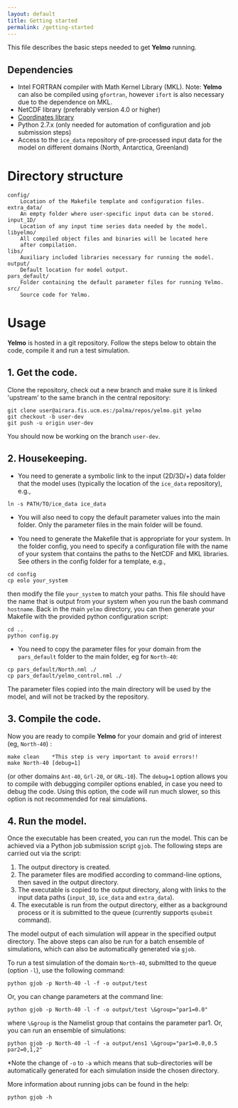 ```yaml
---
layout: default
title: Getting started
permalink: /getting-started
---
```


This file describes the basic steps needed to get **Yelmo**
running.

## Dependencies

- Intel FORTRAN compiler with Math Kernel Library (MKL).
Note: **Yelmo** can also be compiled using `gfortran`, however `ifort`
is also necessary due to the dependence on MKL.
- NetCDF library (preferably version 4.0 or higher)
- [Coordinates library](https://github.com/alex-robinson/coordinates "alex-robinson/coordinates")
- Python 2.7.x (only needed for automation of configuration
and job submission steps)
- Access to the `ice_data` repository of pre-processed
input data for the model on different domains (North, Antarctica,
Greenland)

# Directory structure

```
config/
    Location of the Makefile template and configuration files.
extra_data/
    An empty folder where user-specific input data can be stored.
input_1D/
    Location of any input time series data needed by the model.
libyelmo/
    All compiled object files and binaries will be located here
    after compilation.
libs/
    Auxiliary included libraries necessary for running the model.
output/
    Default location for model output.
pars_default/
    Folder containing the default parameter files for running Yelmo.
src/
    Source code for Yelmo.
```

# Usage

**Yelmo** is hosted in a git repository. Follow the steps below to
obtain the code, compile it and run a test simulation.

## 1. Get the code.

Clone the repository, check out a new branch and make sure it is linked 'upstream' to the same branch in the central repository:

```
git clone user@airara.fis.ucm.es:/palma/repos/yelmo.git yelmo
git checkout -b user-dev
git push -u origin user-dev
```
You should now be working on the branch `user-dev`.

## 2. Housekeeping.

- You need to generate a symbolic link to the input (2D/3D/+) data folder that the model uses (typically the location of the `ice_data` repository), e.g.,

```
ln -s PATH/TO/ice_data ice_data
```
- You will also need to copy the default parameter values into the main folder. Only the parameter files in the main folder will be found.

- You need to generate the Makefile that is appropriate for your system. In the folder config, you need to specify a configuration file with the name of your system that contains the paths to the NetCDF and MKL libraries. See others in the config folder for a template, e.g.,

```
cd config
cp eolo your_system
```
then modify the file `your_system` to match your paths. This file should have the name that is output from your system when you run the bash command `hostname`. Back in the main `yelmo` directory, you can then generate your Makefile with the provided python configuration script:

```
cd ..
python config.py
```

- You need to copy the parameter files for your domain from the `pars_default` folder to the main folder, eg for `North-40`:

```
cp pars_default/North.nml ./
cp pars_default/yelmo_control.nml ./
```
The parameter files copied into the main directory will be used by
the model, and will not be tracked by the repository.

## 3. Compile the code.

Now you are ready to compile **Yelmo** for your domain and grid of interest (eg, `North-40`) :

```
make clean    *This step is very important to avoid errors!!
make North-40 [debug=1]
```
(or other domains `Ant-40`, `Grl-20`, or `GRL-10`). The `debug=1` option allows you to compile with debugging compiler options enabled, in case you need to debug the code. Using this option, the code will run much slower, so this option is not recommended for real simulations.

## 4. Run the model.

Once the executable has been created, you can run the model. This can be
achieved via a Python job submission script `gjob`. The following steps
are carried out via the script:

1. The output directory is created.
2. The parameter files are modified according to command-line options,
then saved in the output directory.
3. The executable is copied to the output directory, along with
links to the input data paths (`input_1D`, `ice_data` and `extra_data`).
4. The executable is run from the output directory, either as a background process or it is submitted to the queue (currently supports `qsubmit` command).

The model output of each simulation will appear in the specified output directory. The above steps can also be run for a batch ensemble of simulations, which can also be automatically generated via `gjob`.

To run a test simulation of the domain `North-40`, submitted to the queue (option `-l`), use the following command:

```
python gjob -p North-40 -l -f -o output/test
```

Or, you can change parameters at the command line:

```
python gjob -p North-40 -l -f -o output/test \&group="par1=0.0"
```
where `\&group` is the Namelist group that contains the parameter par1.
Or, you can run an ensemble of simulations:

```
python gjob -p North-40 -l -f -a output/ens1 \&group="par1=0.0,0.5 par2=0,1,2"
```
\*Note the change of `-o` to `-a` which means that sub-directories will be automatically generated for each simulation inside the chosen directory.

More information about running jobs can be found in the help:

```
python gjob -h
```
